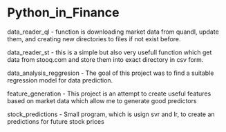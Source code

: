 # Python_in_Finance

<p>data_reader_ql - function is downloading market data from quandl, update them, 
and creating new directories to files if not exist before.</p>
<p>data_reader_st - this is a simple but also very usefull function which get data from stooq.com
and store them into exact directory in csv form.</p>
<p>data_analysis_reggresion - The goal of this project was to find a suitable regression model for data prediction. </p>
<p>feature_generation - This project is an attempt to create useful features based on market data which allow me to generate good predictors </p>
<p>stock_predictions - Small program, which is usign svr and lr, to create an predictions for future stock prices</p>

